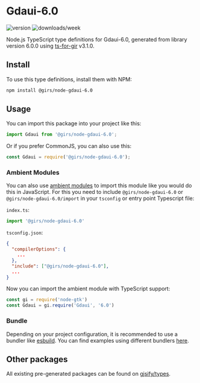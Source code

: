 
# Gdaui-6.0

![version](https://img.shields.io/npm/v/@girs/node-gdaui-6.0)
![downloads/week](https://img.shields.io/npm/dw/@girs/node-gdaui-6.0)


Node.js TypeScript type definitions for Gdaui-6.0, generated from library version 6.0.0 using [ts-for-gir](https://github.com/gjsify/ts-for-gir) v3.1.0.


## Install

To use this type definitions, install them with NPM:
```bash
npm install @girs/node-gdaui-6.0
```

## Usage

You can import this package into your project like this:
```ts
import Gdaui from '@girs/node-gdaui-6.0';
```

Or if you prefer CommonJS, you can also use this:
```ts
const Gdaui = require('@girs/node-gdaui-6.0');
```

### Ambient Modules

You can also use [ambient modules](https://github.com/gjsify/ts-for-gir/tree/main/packages/cli#ambient-modules) to import this module like you would do this in JavaScript.
For this you need to include `@girs/node-gdaui-6.0` or `@girs/node-gdaui-6.0/import` in your `tsconfig` or entry point Typescript file:

`index.ts`:
```ts
import '@girs/node-gdaui-6.0'
```

`tsconfig.json`:
```json
{
  "compilerOptions": {
    ...
  },
  "include": ["@girs/node-gdaui-6.0"],
  ...
}
```

Now you can import the ambient module with TypeScript support: 

```ts
const gi = require('node-gtk')
const Gdaui = gi.require('Gdaui', '6.0')
```


### Bundle

Depending on your project configuration, it is recommended to use a bundler like [esbuild](https://esbuild.github.io/). You can find examples using different bundlers [here](https://github.com/gjsify/ts-for-gir/tree/main/examples).

## Other packages

All existing pre-generated packages can be found on [gjsify/types](https://github.com/gjsify/types).


